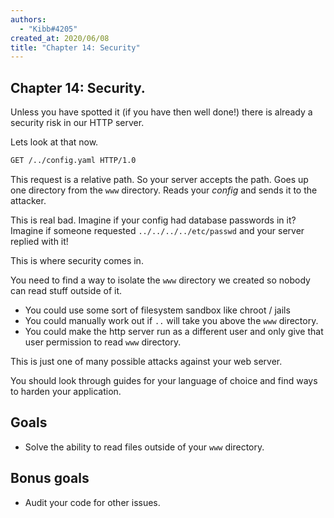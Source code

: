 ```yaml
---
authors:
  - "Kibb#4205"
created_at: 2020/06/08
title: "Chapter 14: Security"
---
```


## Chapter 14: Security.

Unless you have spotted it (if you have then well done!) there is already a security risk in our HTTP server.

Lets look at that now.

```txt
GET /../config.yaml HTTP/1.0

```

This request is a relative path. So your server accepts the path. Goes up one directory from the `www` directory. 
Reads your *config* and sends it to the attacker.

This is real bad. Imagine if your config had database passwords in it?
Imagine if someone requested `../../../../etc/passwd` and your server replied with it!

This is where security comes in.

You need to find a way to isolate the `www` directory we created so nobody can read stuff outside of it.

- You could use some sort of filesystem sandbox like chroot / jails
- You could manually work out if `..` will take you above the `www` directory.
- You could make the http server run as a different user and only give that user permission to read `www` directory.

This is just one of many possible attacks against your web server. 

You should look through guides for your language of choice and find ways to harden your application. 

## Goals

- Solve the ability to read files outside of your `www` directory. 

## Bonus goals

- Audit your code for other issues.